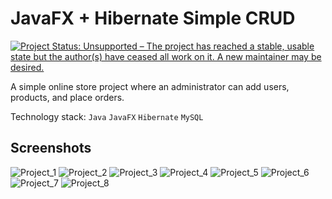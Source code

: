 # JavaFX + Hibernate Simple CRUD
[![Project Status: Unsupported – The project has reached a stable, usable state but the author(s) have ceased all work on it. A new maintainer may be desired.](https://www.repostatus.org/badges/latest/unsupported.svg)](https://www.repostatus.org/#unsupported)

A simple online store project where an administrator can add users, products, and place orders.

Technology stack: `Java` `JavaFX` `Hibernate` `MySQL`

## Screenshots

![Project_1](https://user-images.githubusercontent.com/6316812/146686791-587700f2-d77b-4fd5-abda-cbd4daa719b0.png)
![Project_2](https://user-images.githubusercontent.com/6316812/146686793-75844183-d1cc-4e4d-b494-d92424e58fa2.png)
![Project_3](https://user-images.githubusercontent.com/6316812/146686794-b6231b12-17a4-4f76-86eb-468ff743c4c6.png)
![Project_4](https://user-images.githubusercontent.com/6316812/146686795-37eb3bb1-8f7c-4a6b-b5ab-13fe54b0685e.png)
![Project_5](https://user-images.githubusercontent.com/6316812/146686796-864324f8-1d12-4274-a076-4d16f65cd9cc.png)
![Project_6](https://user-images.githubusercontent.com/6316812/146686797-c7d56da2-4769-47cd-b45d-d55ff554c59d.png)
![Project_7](https://user-images.githubusercontent.com/6316812/146686798-51c3d73b-2770-497e-aba5-e816820bc1bb.png)
![Project_8](https://user-images.githubusercontent.com/6316812/146686788-27bb25ca-b28a-4ee0-870b-dc34ef82a715.png)
